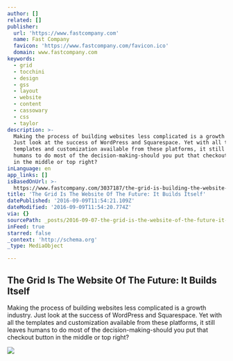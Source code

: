 ```yaml
---
author: []
related: []
publisher:
  url: 'https://www.fastcompany.com'
  name: Fast Company
  favicon: 'https://www.fastcompany.com/favicon.ico'
  domain: www.fastcompany.com
keywords:
  - grid
  - tocchini
  - design
  - gss
  - layout
  - website
  - content
  - cassowary
  - css
  - taylor
description: >-
  Making the process of building websites less complicated is a growth industry.
  Just look at the success of WordPress and Squarespace. Yet with all the
  templates and customization available from these platforms, it still leaves
  humans to do most of the decision-making-should you put that checkout button
  in the middle or top right?
inLanguage: en
app_links: []
isBasedOnUrl: >-
  https://www.fastcompany.com/3037187/the-grid-is-building-the-website-of-the-future-it-designs-itself
title: 'The Grid Is The Website Of The Future: It Builds Itself'
datePublished: '2016-09-09T11:54:21.109Z'
dateModified: '2016-09-09T11:54:20.774Z'
via: {}
sourcePath: _posts/2016-09-07-the-grid-is-the-website-of-the-future-it-builds-itself.md
inFeed: true
starred: false
_context: 'http://schema.org'
_type: MediaObject

---
```

<article style=""><h1>The Grid Is The Website Of The Future: It Builds Itself</h1><p>Making the process of building websites less complicated is a growth industry. Just look at the success of WordPress and Squarespace. Yet with all the templates and customization available from these platforms, it still leaves humans to do most of the decision-making-should you put that checkout button in the middle or top right?</p><img src="https://d.fastcompany.net/multisite_files/fastcompany/imagecache/620x350/poster/2014/10/3037187-poster-p-2-the-grid-is-building-the-website-of-the-future-it-designs-itself.jpg" /></article>